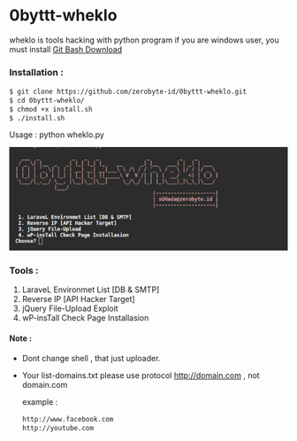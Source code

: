# 0byttt-wheklo
wheklo is tools hacking with python program
if you are windows user, you must install <a href="https://git-scm.com/downloads">Git Bash Download</a>

### Installation :
```
$ git clone https://github.com/zerobyte-id/0byttt-wheklo.git
$ cd 0byttt-wheklo/
$ chmod +x install.sh
$ ./install.sh
```

Usage : python wheklo.py


<img src="img/example.png">

### Tools :
1. LaraveL Environmet List [DB & SMTP]
2. Reverse IP [API Hacker Target]
3. jQuery File-Upload Exploit
4. wP-insTall Check Page Installasion

#### Note : 
 * Dont change shell , that just uploader.
 * Your list-domains.txt please use protocol http://domain.com , not domain.com
 
   example : 
   
   ```$ cat list-domains.txt
   http://www.facebook.com
   http://youtube.com
   ```
